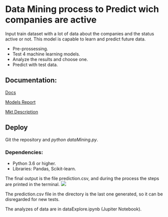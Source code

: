 
# Data Mining process to Predict wich companies are active

Input train dataset with a lot of data about the companies and the status active or not. This model is capable to learn and predict future data.

 - Pre-prossessing.
 - Test 4 machine learning models.
 - Analyze the results and choose one.
 - Predict with test data.

## Documentation:
[Docs](https://docs.google.com/document/d/16l4pc9dR4o88xke2lbatDAaOPyGFZhnkv-43kb_5IFk/edit?usp=sharing)

[Models Report](https://docs.google.com/document/d/1VroLZM597BYAdAWzRpHsqnye-ygMwIM1Lf08cRUY_c0/edit?usp=sharing)

[Mkt Description](https://docs.google.com/document/d/1QA6qjEZb0cpQnUv5l6lSN3U5aM3UPDt7cUz5JGRcnqw/edit?usp=sharing)

## Deploy
Git the repository and *python dataMining.py*.

### Dependencies:

 - Python 3.6 or higher.
 - Libraries: Pandas, Scikit-learn.

The final output is the file prediction.csv, and during the process the steps are printed in the terminal.
![](http://epcoder.com/wp-content/uploads/2019/02/Captura-de-Tela-2019-02-23-a%CC%80s-06.43.01.png)

The prediction.csv file in the directory is the last one generated, so it can be disregarded for new tests.

The analyzes of data are in dataExplore.ipynb (Jupiter Notebook).
<!--stackedit_data:
eyJoaXN0b3J5IjpbLTE5NTc5NjY1MzgsLTE1MTE3Njc3MzhdfQ
==
-->